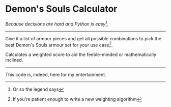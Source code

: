 # Demon's Souls Calculator

_Because decisions are hard and Python is easy[^1]._

---

Give it a list of armour pieces and get all possible combinations to pick the best Demon's Souls armour set for your use case[^2].

Calculates a weighted score to aid the feeble-minded or mathematically inclined.

---

This code is, indeed, here for my entertainment.

[^1]: Or so the legend says
[^2]: If you're patient enough to write a new weighting algorithm
